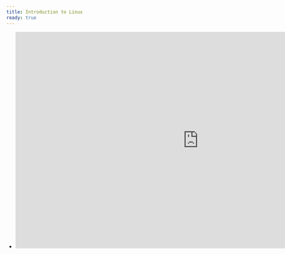 ```yaml
---
title: Introduction to Linux
ready: true
---
```


- <iframe src="https://docs.google.com/presentation/d/e/                        2PACX-1vS6mS12dm2s6Q2JjZ41MHP_b9JtSG5HIRRqdWqB9vcqzMFx6LKH8YOwyjAQLNvyngXASEmbmkMzW213/embed?start=false&loop=false&delayms=60000" frameborder="0" width="960" height="569" allowfullscreen="true" mozallowfullscreen="true" webkitallowfullscreen="true"></iframe>






